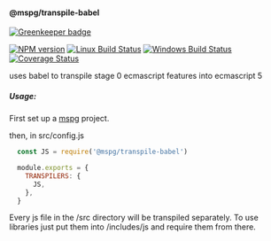 #### @mspg/transpile-babel

[![Greenkeeper badge](https://badges.greenkeeper.io/mspg/transpile-babel.svg)](https://greenkeeper.io/)

[![NPM version][npm-image]][npm-url]
[![Linux Build Status][travis-image]][travis-url]
[![Windows Build Status][appveyor-image]][appveyor-url]
[![Coverage Status][coveralls-image]][coveralls-url]

uses babel to transpile stage 0 ecmascript features into ecmascript 5


##### Usage:
First set up a [mspg](https://github.com/mspg/core) project.

then, in src/config.js
```javascript
  const JS = require('@mspg/transpile-babel')

  module.exports = {
    TRANSPILERS: {
      JS,
    },
  }
```

Every js file in the /src directory will be transpiled separately.
To use libraries just put them into /includes/js and require them from there.

[npm-image]: https://img.shields.io/npm/v/@mspg/transpile-babel.svg
[npm-url]: https://www.npmjs.com/package/@mspg/transpile-babel
[travis-image]: https://travis-ci.org/mspg/transpile-babel.svg?branch=master
[travis-url]: https://travis-ci.org/mspg/transpile-babel
[appveyor-image]: https://ci.appveyor.com/api/projects/status/9csdoh6iwxnj113m?svg=true
[appveyor-url]: https://ci.appveyor.com/project/jaeh/transpile-babel/branch/master
[coveralls-image]: https://coveralls.io/repos/github/mspg/transpile-babel/badge.svg
[coveralls-url]: https://coveralls.io/github/mspg/transpile-babel
